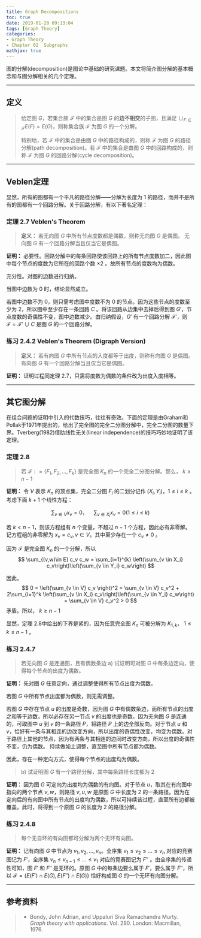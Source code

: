 ```yaml
---
title: Graph Decompositions
toc: true
date: 2019-01-20 09:13:04
tags: [Graph Theory]
categories: 
- Graph Theory
- Chapter 02  Subgraphs
mathjax: true
---
```


图的分解(decomposition)是图论中基础的研究课题。本文将简介图分解的基本概念和与图分解相关的几个定理。

------

## 定义

> 给定图 $G$，若集合族 $\mathcal{F}$ 中的集合是图 $G$ 的**边不相交**的子图，且满足 $\cup_{F \in \mathcal{F}} E(F) = E(G)$，则称集合族 $\mathcal{F}$ 为图 $G$ 的一个分解。
> 
> 特别地，若 $\mathcal{F}$ 中的集合是由图 $G$ 中的路径构成的，则称 $\mathcal{F}$ 为图 $G$ 的路径分解(path decomposition)。若 $\mathcal{F}$ 中的集合是由图 $G$ 中的回路构成的，则称 $\mathcal{F}$ 为图 $G$ 的回路分解(cycle decomposition)。

------

## Veblen定理


显然，所有的图都有一个平凡的路径分解——分解为长度为 $1$ 的路径，而并不是所有的图都有一个回路分解。关于回路分解，有以下著名定理：


### 定理 2.7  Veblen's Theorem

> **定义：** 若无向图 $G$ 中所有节点度数都是偶数，则称无向图 $G$ 是偶图。
> 无向图 $G$ 有一个回路分解当且仅当它是偶图。

**证明：** 必要性。回路分解中的每条回路使该回路上的所有节点度数加二，因此图中每个节点的度数为它所在的回路个数 $\times 2$ 。故所有节点的度数均为偶数。

充分性。对图的边数进行归纳。

当图中边数为 $0$ 时，结论显然成立。

若图中边数不为 $0$，则只需考虑图中度数不为 $0$ 的节点。因为这些节点的度数至少为 $2$，所以图中至少存在一条回路 $C$ 。将该回路从边集中去掉后得到图 $G'$，节点度数的奇偶性不变，图中边数减少。由归纳假设，$G'$ 有一个回路分解 $\mathcal{F'}$，则 $\mathcal{F} = \mathcal{F'} \cup {C}$ 是图 $G$ 的一个回路分解。


### 练习 2.4.2 Veblen's Theorem (Digraph Version)

> **定义：** 若有向图 $G$ 中所有节点的入度都等于出度，则称有向图 $G$ 是偶图。
> 有向图 $G$ 有一个回路分解当且仅当它是偶图。

**证明：** 证明过程同定理 2.7，只需将度数为偶数的条件改为出度入度相等。

------

## 其它图分解

在组合问题的证明中引入的代数技巧，往往有奇效。下面的定理是由Graham和Pollak于1971年提出的，给出了完全图的完全二分图分解中，完全二分图的数量下界。Tverberg(1982)借助线性无关(linear independence)的技巧巧妙地证明了该定理。

### 定理 2.8

> 若 $\mathcal{F} : = \{F_1,F_2,...,F_k\}$ 是完全图 $K_n$ 的一个完全二分图分解。那么， $k \ge n-1$

**证明：** 令 $V$ 表示 $K_n$ 的顶点集，完全二分图 $F_i$ 的二划分记作 $(X_i,Y_i)$，$1 \le i \le k$ 。考虑下面 $k+1$ 个线性方程：

$$
\sum_{v \in V} x_v = 0，\quad \sum_{v \in X_i} x_v = 0 (1\le i \le k)
$$

若 $k < n-1$，则该方程组有 $n$ 个变量，不超过 $n-1$ 个方程，因此必有非零解。记方程组的非零解为 $x_v=c_v,v \in V$，其中至少存在一个 $c_v \neq 0$ 。

因为 $\mathcal{F}$ 是完全图 $K_n$ 的一个分解，所以
$$
\sum_{(v,w)\in E} c_v c_w = \sum_{i=1}^{k} \left(\sum_{v \in X_i} c_v\right)\left(\sum_{v \in Y_i} c_w\right)
$$

因此，
$$
0 = \left(\sum_{v \in V} c_v \right)^2 = \sum_{v \in V} c_v^2 + 2\sum_{i=1}^k \left(\sum_{v \in X_i} c_v\right)\left(\sum_{v \in Y_i} c_w\right) = \sum_{v \in V} c_v^2 > 0
$$
矛盾。所以， $k \ge n-1$ 

显然，定理 2.8中给出的下界是紧的，因为任意完全图 $K_n$ 可被分解为 $K_{1,k}$， $1\le k \le n-1$ 。


### 练习 2.4.7

> 若无向图 $G$ 是连通图，且有偶数条边
> a) 试证明可对图 $G$ 中每条边定向，使得每个节点的出度为偶数。

**证明：** 先对图 $G$ 任意定向，通过调整使得所有节点出度为偶数。

若图 $G$ 中所有节点出度都为偶数，则无需调整。

若图 $G$ 中存在节点 $u$ 的出度是奇数，因为图 $G$ 中有偶数条边，而所有节点的出度之和等于边数，所以必存在另一节点 $v$ 的出度也是奇数。因为无向图 $G$ 是连通的，可取图中 $u$ 到 $v$ 的一条路径 $P$，将路径 $P$ 上的边全部反向。对于节点 $u$ 和 $v$，恰好有一条与其相连的边改变方向，所以出度的奇偶性改变，均变为偶数。对于路径上其他的节点，因为有两条与其相连的边同时改变方向，所以出度的奇偶性不变，仍为偶数。
持续做如上调整，直至图中所有节点都为偶数。

因此，存在一种定向方式，使得每个节点的出度均为偶数。


> b) 试证明图 $G$ 有一个路径分解，其中每条路径长度都为 $2$

**证明：** 因为图 $G$ 可定向为出度均为偶数的有向图。对于节点 $u$，取其在有向图中指向的两个节点 $v,w$，则路径 $v,u,w$ 是原图 $G$ 中长度为 $2$ 的一条路径。因为在定向后的有向图中所有节点的出度均为偶数，所以可持续该过程，直至所有边都被覆盖。此时，将得到一个原图 $G$ 的长度为 $2$ 的路径分解。


### 练习 2.4.8

> 每个无自环的有向图都可分解为两个无环有向图。

**证明：** 记有向图 $G$ 中节点为 $v_1,v_2,...,v_n$。全序集 $v_1 \le v_2 \le ... \le v_n$ 对应的竞赛图记为 $F'$，全序集 $v_n \le v_{n-1} \le ... \le v_1$ 对应的竞赛图记为 $F''$ 。由全序集的传递性可知，图 $F'$ 和 $F''$ 是无环的。原图 $G$ 中的每条边要么属于 $F'$，要么属于 $F''$，所以 $\mathcal{F} = \{E(F') \cap E(G), E(F'') \cap E(G)\}$ 恰好构成图 $G$ 的一个无环有向图分解。

------

## 参考资料
> - Bondy, John Adrian, and Uppaluri Siva Ramachandra Murty. *Graph theory with applications*. Vol. 290. London: Macmillan, 1976.
